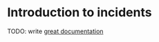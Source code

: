 # Introduction to incidents

TODO: write [great documentation](http://jacobian.org/writing/great-documentation/what-to-write/)
